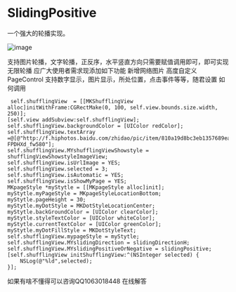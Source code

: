 # SlidingPositive
一个强大的轮播实现。

![image](https://github.com/yangxiniOS/SlidingPositive/blob/8d865fc0f785ae5d5ea82a6d5341e44a5849c23a/shufflingDemo/演示.gif)


支持图片轮播，文字轮播，正反序，水平竖直方向只需要赋值调用即可，即可实现无限轮播
应广大使用者需求现添加如下功能
新增网络图片
高度自定义PageControl 支持数字显示，图片显示，所处位置，点击事件等等，随君设置
如何调用

     self.shufflingView  = [[MKShufflingView alloc]initWithFrame:CGRectMake(0, 100, self.view.bounds.size.width, 250)];
    [self.view addSubview:self.shufflingView];
    self.shufflingView.backgroundColor = [UIColor redColor];
    self.shufflingView.textArray =@[@"http://f.hiphotos.baidu.com/zhidao/pic/item/810a19d8bc3eb1357689ea10a71ea8d3fc1f44ca.jpg",@"http://imgsrc.baidu.com/forum/w%3D580/sign=fcae01763b87e9504217f3642039531b/2f2eb9389b504fc29fccbeb0e4dde71191ef6df7.jpg",@"http://d.hiphotos.baidu.com/zhidao/pic/item/4ec2d5628535e5dd5c955af875c6a7efce1b6258.jpg",@"http://c.hiphotos.baidu.com/zhidao/pic/item/95eef01f3a292df59ac3846ebc315c6034a8734c.jpg",@"http://img.hb.aicdn.com/c6c4f5ebe51328518bdcad6dfe3ee6530ff75e1d132be-FPDHXd_fw580"];
    self.shufflingView.MYshufflingViewShowstyle = shufflingViewShowstyleImageView;
    self.shufflingView.isUrlImage = YES;
    self.shufflingView.selected = 3;
    self.shufflingView.isAutomatic = YES;
    self.shufflingView.isShowMyPage = YES;
    MKpageStyle *myStytle = [[MKpageStyle alloc]init];
    myStytle.myPageStyle = MKpageStyleLocationBottom;
    myStytle.pageHeight = 30;
    myStytle.myDotStyle = MKDotStyleLocationCenter;
    myStytle.backGroundColor = [UIColor clearColor];
    myStytle.styleTextColor = [UIColor whiteColor];
    myStytle.currentTextColor = [UIColor greenColor];
    myStytle.myDotFillStyle = MKDotStyleText;
    self.shufflingView.mypageStyle = myStytle;
    self.shufflingView.MYslidingDirection = slidingDirectionH;
    self.shufflingView.MYslidingPositiveOrNegative = slidingPositive;
    [self.shufflingView initShufflingView:^(NSInteger selected) {
        NSLog(@"%ld",selected);
    }];

如果有啥不懂得可以咨询QQ1063018448 在线解答
